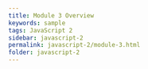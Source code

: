 ```yaml
---
title: Module 3 Overview
keywords: sample
tags: JavaScript 2
sidebar: javascript-2
permalink: javascript-2/module-3.html
folder: javascript-2
---
```

